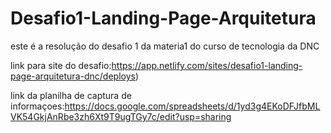 # Desafio1-Landing-Page-Arquitetura
este é a resolução do desafio 1 da materia1  do curso de tecnologia da DNC

link para site do desafio:https://app.netlify.com/sites/desafio1-landing-page-arquitetura-dnc/deploys)

link da planilha de captura de informaçoes:https://docs.google.com/spreadsheets/d/1yd3g4EKoDFJfbMLVK54GkjAnRbe3zh6Xt9T9ugTGy7c/edit?usp=sharing
